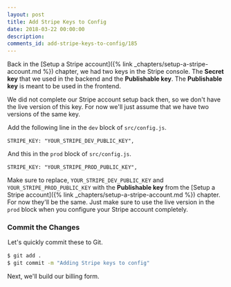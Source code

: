 ```yaml
---
layout: post
title: Add Stripe Keys to Config
date: 2018-03-22 00:00:00
description:
comments_id: add-stripe-keys-to-config/185
---
```


Back in the [Setup a Stripe account]({% link _chapters/setup-a-stripe-account.md %}) chapter, we had two keys in the Stripe console. The **Secret key** that we used in the backend and the **Publishable key**. The **Publishable key** is meant to be used in the frontend.

We did not complete our Stripe account setup back then, so we don't have the live version of this key. For now we'll just assume that we have two versions of the same key.

<img class="code-marker" src="/assets/s.png" />Add the following line in the `dev` block of `src/config.js`.

```
STRIPE_KEY: "YOUR_STRIPE_DEV_PUBLIC_KEY",
```

<img class="code-marker" src="/assets/s.png" />And this in the `prod` block of `src/config.js`.

```
STRIPE_KEY: "YOUR_STRIPE_PROD_PUBLIC_KEY",
```

Make sure to replace, `YOUR_STRIPE_DEV_PUBLIC_KEY` and `YOUR_STRIPE_PROD_PUBLIC_KEY` with the **Publishable key** from the [Setup a Stripe account]({% link _chapters/setup-a-stripe-account.md %}) chapter. For now they'll be the same. Just make sure to use the live version in the `prod` block when you configure your Stripe account completely.

### Commit the Changes

<img class="code-marker" src="/assets/s.png" />Let's quickly commit these to Git.

``` bash
$ git add .
$ git commit -m "Adding Stripe keys to config"
```

Next, we'll build our billing form.
